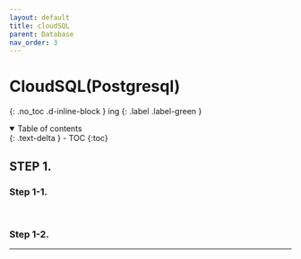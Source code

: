 ```yaml
---
layout: default
title: cloudSQL
parent: Database
nav_order: 3
---
```


# CloudSQL(Postgresql)
{: .no_toc .d-inline-block }
ing
{: .label .label-green }

<details open markdown="block">
  <summary>
    Table of contents
  </summary>
  {: .text-delta }
- TOC
{:toc}
</details>

<!------------------------------------ STEP ------------------------------------>
## STEP 1. 

### Step 1-1.


<br>

### Step 1-2. 


--- 